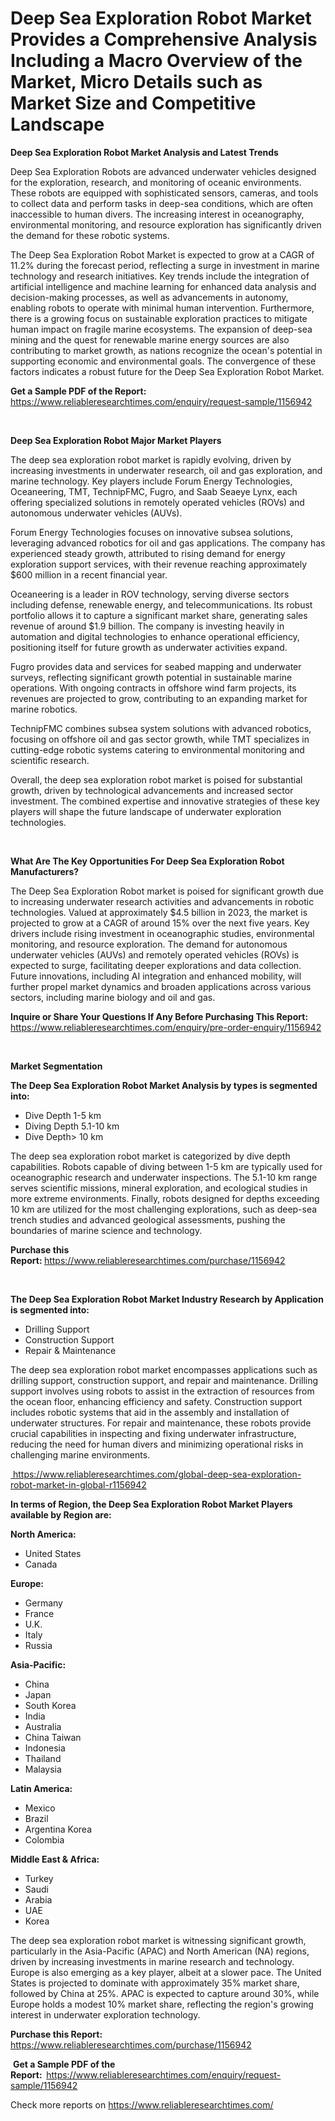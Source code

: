 <p><h1>Deep Sea Exploration Robot Market Provides a Comprehensive Analysis Including a Macro Overview of the Market, Micro Details such as Market Size and Competitive Landscape</h1></p><p><strong>Deep Sea Exploration Robot Market Analysis and Latest Trends</strong></p>
<p><p>Deep Sea Exploration Robots are advanced underwater vehicles designed for the exploration, research, and monitoring of oceanic environments. These robots are equipped with sophisticated sensors, cameras, and tools to collect data and perform tasks in deep-sea conditions, which are often inaccessible to human divers. The increasing interest in oceanography, environmental monitoring, and resource exploration has significantly driven the demand for these robotic systems.</p><p>The Deep Sea Exploration Robot Market is expected to grow at a CAGR of 11.2% during the forecast period, reflecting a surge in investment in marine technology and research initiatives. Key trends include the integration of artificial intelligence and machine learning for enhanced data analysis and decision-making processes, as well as advancements in autonomy, enabling robots to operate with minimal human intervention. Furthermore, there is a growing focus on sustainable exploration practices to mitigate human impact on fragile marine ecosystems. The expansion of deep-sea mining and the quest for renewable marine energy sources are also contributing to market growth, as nations recognize the ocean's potential in supporting economic and environmental goals. The convergence of these factors indicates a robust future for the Deep Sea Exploration Robot Market.</p></p>
<p><strong>Get a Sample PDF of the Report:&nbsp;</strong> <a href="https://www.reliableresearchtimes.com/enquiry/request-sample/1156942?utm_campaign=3317&utm_medium=2&utm_source=Github&utm_content=ia&utm_term=21032025&utm_id=deep-sea-exploration-robot">https://www.reliableresearchtimes.com/enquiry/request-sample/1156942</a></p>
<p>&nbsp;</p>
<p><strong>Deep Sea Exploration Robot Major Market Players</strong></p>
<p><p>The deep sea exploration robot market is rapidly evolving, driven by increasing investments in underwater research, oil and gas exploration, and marine technology. Key players include Forum Energy Technologies, Oceaneering, TMT, TechnipFMC, Fugro, and Saab Seaeye Lynx, each offering specialized solutions in remotely operated vehicles (ROVs) and autonomous underwater vehicles (AUVs).</p><p>Forum Energy Technologies focuses on innovative subsea solutions, leveraging advanced robotics for oil and gas applications. The company has experienced steady growth, attributed to rising demand for energy exploration support services, with their revenue reaching approximately $600 million in a recent financial year.</p><p>Oceaneering is a leader in ROV technology, serving diverse sectors including defense, renewable energy, and telecommunications. Its robust portfolio allows it to capture a significant market share, generating sales revenue of around $1.9 billion. The company is investing heavily in automation and digital technologies to enhance operational efficiency, positioning itself for future growth as underwater activities expand.</p><p>Fugro provides data and services for seabed mapping and underwater surveys, reflecting significant growth potential in sustainable marine operations. With ongoing contracts in offshore wind farm projects, its revenues are projected to grow, contributing to an expanding market for marine robotics.</p><p>TechnipFMC combines subsea system solutions with advanced robotics, focusing on offshore oil and gas sector growth, while TMT specializes in cutting-edge robotic systems catering to environmental monitoring and scientific research.</p><p>Overall, the deep sea exploration robot market is poised for substantial growth, driven by technological advancements and increased sector investment. The combined expertise and innovative strategies of these key players will shape the future landscape of underwater exploration technologies.</p></p>
<p>&nbsp;</p>
<p><strong>What Are The Key Opportunities For Deep Sea Exploration Robot Manufacturers?</strong></p>
<p><p>The Deep Sea Exploration Robot market is poised for significant growth due to increasing underwater research activities and advancements in robotic technologies. Valued at approximately $4.5 billion in 2023, the market is projected to grow at a CAGR of around 15% over the next five years. Key drivers include rising investment in oceanographic studies, environmental monitoring, and resource exploration. The demand for autonomous underwater vehicles (AUVs) and remotely operated vehicles (ROVs) is expected to surge, facilitating deeper explorations and data collection. Future innovations, including AI integration and enhanced mobility, will further propel market dynamics and broaden applications across various sectors, including marine biology and oil and gas.</p></p>
<p><strong>Inquire or Share Your Questions If Any Before Purchasing This Report:</strong> <a href="https://www.reliableresearchtimes.com/enquiry/pre-order-enquiry/1156942?utm_campaign=3317&utm_medium=2&utm_source=Github&utm_content=ia&utm_term=21032025&utm_id=deep-sea-exploration-robot">https://www.reliableresearchtimes.com/enquiry/pre-order-enquiry/1156942</a></p>
<p>&nbsp;</p>
<p><strong>Market Segmentation</strong></p>
<p><strong>The Deep Sea Exploration Robot Market Analysis by types is segmented into:</strong></p>
<p><ul><li>Dive Depth 1-5 km</li><li>Diving Depth 5.1-10 km</li><li>Dive Depth> 10 km</li></ul></p>
<p><p>The deep sea exploration robot market is categorized by dive depth capabilities. Robots capable of diving between 1-5 km are typically used for oceanographic research and underwater inspections. The 5.1-10 km range serves scientific missions, mineral exploration, and ecological studies in more extreme environments. Finally, robots designed for depths exceeding 10 km are utilized for the most challenging explorations, such as deep-sea trench studies and advanced geological assessments, pushing the boundaries of marine science and technology.</p></p>
<p><strong>Purchase this Report:&nbsp;</strong><a href="https://www.reliableresearchtimes.com/purchase/1156942?utm_campaign=3317&utm_medium=2&utm_source=Github&utm_content=ia&utm_term=21032025&utm_id=deep-sea-exploration-robot">https://www.reliableresearchtimes.com/purchase/1156942</a></p>
<p>&nbsp;</p>
<p><strong>The Deep Sea Exploration Robot Market Industry Research by Application is segmented into:</strong></p>
<p><ul><li>Drilling Support</li><li>Construction Support</li><li>Repair & Maintenance</li></ul></p>
<p><p>The deep sea exploration robot market encompasses applications such as drilling support, construction support, and repair and maintenance. Drilling support involves using robots to assist in the extraction of resources from the ocean floor, enhancing efficiency and safety. Construction support includes robotic systems that aid in the assembly and installation of underwater structures. For repair and maintenance, these robots provide crucial capabilities in inspecting and fixing underwater infrastructure, reducing the need for human divers and minimizing operational risks in challenging marine environments.</p></p>
<p><a href="https://www.reliableresearchtimes.com/global-deep-sea-exploration-robot-market-in-global-r1156942?utm_campaign=3317&utm_medium=2&utm_source=Github&utm_content=ia&utm_term=21032025&utm_id=deep-sea-exploration-robot">&nbsp;https://www.reliableresearchtimes.com/global-deep-sea-exploration-robot-market-in-global-r1156942</a></p>
<p><strong>In terms of Region, the Deep Sea Exploration Robot Market Players available by Region are:</strong></p>
<p>
    <p> <strong> North America: </strong>
        <ul>
            <li>United States</li>
            <li>Canada</li>
        </ul>
        </p> 
    <p> <strong> Europe: </strong>
        <ul>
            <li>Germany</li>
            <li>France</li>
            <li>U.K.</li>
            <li>Italy</li>
            <li>Russia</li>
        </ul>
        </p> 
    <p> <strong> Asia-Pacific: </strong>
        <ul>
            <li>China</li>
            <li>Japan</li>
            <li>South Korea</li>
            <li>India</li>
            <li>Australia</li>
            <li>China Taiwan</li>
            <li>Indonesia</li>
            <li>Thailand</li>
            <li>Malaysia</li>
        </ul>
        </p> 
    <p> <strong> Latin America: </strong>
        <ul>
            <li>Mexico</li>
            <li>Brazil</li>
            <li>Argentina Korea</li>
            <li>Colombia</li>
        </ul>
        </p> 
    <p> <strong> Middle East & Africa: </strong>
        <ul>
            <li>Turkey</li>
            <li>Saudi</li>
            <li>Arabia</li>
            <li>UAE</li>
            <li>Korea</li>
        </ul>
    </p>
    </p>
<p><p>The deep sea exploration robot market is witnessing significant growth, particularly in the Asia-Pacific (APAC) and North American (NA) regions, driven by increasing investments in marine research and technology. Europe is also emerging as a key player, albeit at a slower pace. The United States is projected to dominate with approximately 35% market share, followed by China at 25%. APAC is expected to capture around 30%, while Europe holds a modest 10% market share, reflecting the region's growing interest in underwater exploration technology.</p></p>
<p><strong>Purchase this Report: </strong><a href="https://www.reliableresearchtimes.com/purchase/1156942?utm_campaign=3317&utm_medium=2&utm_source=Github&utm_content=ia&utm_term=21032025&utm_id=deep-sea-exploration-robot">https://www.reliableresearchtimes.com/purchase/1156942</a></p>
<p>&nbsp;<strong>Get a Sample PDF of the Report:&nbsp;&nbsp;</strong><a href="https://www.reliableresearchtimes.com/enquiry/request-sample/1156942?utm_campaign=3317&utm_medium=2&utm_source=Github&utm_content=ia&utm_term=21032025&utm_id=deep-sea-exploration-robot">https://www.reliableresearchtimes.com/enquiry/request-sample/1156942</a></p>
<p><strong></strong></p>
<p>Check more reports on <a href="https://www.reliableresearchtimes.com/?utm_campaign=3317&utm_medium=2&utm_source=Github&utm_content=ia&utm_term=21032025&utm_id=deep-sea-exploration-robot">https://www.reliableresearchtimes.com/</a></p>
